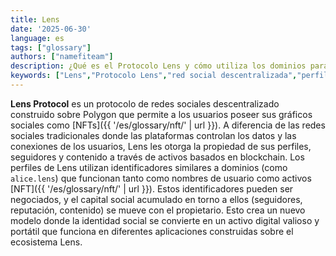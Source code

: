 ```yaml
---
title: Lens
date: '2025-06-30'
language: es
tags: ["glossary"]
authors: ["namefiteam"]
description: ¿Qué es el Protocolo Lens y cómo utiliza los dominios para la identidad social?
keywords: ["Lens","Protocolo Lens","red social descentralizada","perfiles NFT","grafo social","identidad Web3"]
---
```



**Lens Protocol** es un protocolo de redes sociales descentralizado construido sobre Polygon que permite a los usuarios poseer sus gráficos sociales como [NFTs]({{ '/es/glossary/nft/' | url }}). A diferencia de las redes sociales tradicionales donde las plataformas controlan los datos y las conexiones de los usuarios, Lens les otorga la propiedad de sus perfiles, seguidores y contenido a través de activos basados en blockchain. Los perfiles de Lens utilizan identificadores similares a dominios (como `alice.lens`) que funcionan tanto como nombres de usuario como activos [NFT]({{ '/es/glossary/nft/' | url }}). Estos identificadores pueden ser negociados, y el capital social acumulado en torno a ellos (seguidores, reputación, contenido) se mueve con el propietario. Esto crea un nuevo modelo donde la identidad social se convierte en un activo digital valioso y portátil que funciona en diferentes aplicaciones construidas sobre el ecosistema Lens.